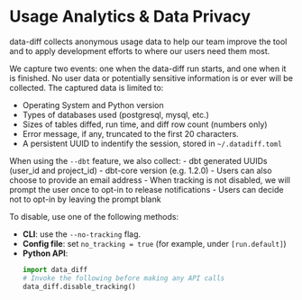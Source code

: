 # Usage Analytics & Data Privacy

data-diff collects anonymous usage data to help our team improve the tool and to apply development efforts to where our users need them most.

We capture two events: one when the data-diff run starts, and one when it is finished. No user data or potentially sensitive information is or ever will be collected. The captured data is limited to:

- Operating System and Python version
- Types of databases used (postgresql, mysql, etc.)
- Sizes of tables diffed, run time, and diff row count (numbers only)
- Error message, if any, truncated to the first 20 characters.
- A persistent UUID to indentify the session, stored in `~/.datadiff.toml`

When using the `--dbt` feature, we also collect:
    - dbt generated UUIDs (user_id and project_id)
    - dbt-core version (e.g. 1.2.0)
    - Users can also choose to provide an email address
        - When tracking is not disabled, we will prompt the user once to opt-in to release notifications
            - Users can decide not to opt-in by leaving the prompt blank

To disable, use one of the following methods:

* **CLI**: use the `--no-tracking` flag.
* **Config file**: set `no_tracking = true` (for example, under `[run.default]`)
* **Python API**:
    ```python
    import data_diff
    # Invoke the following before making any API calls
    data_diff.disable_tracking()
    ```